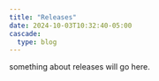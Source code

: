 ```yaml
---
title: "Releases"
date: 2024-10-03T10:32:40-05:00
cascade:
  type: blog
---
```



something about releases will go here.